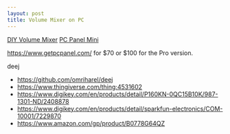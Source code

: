 ```yaml
---
layout: post
title: Volume Mixer on PC
---
```


[DIY Volume Mixer](https://youtu.be/x2yXbFiiAeI)
[PC Panel Mini](https://youtu.be/vuDBBnTkO6Q)

<https://www.getpcpanel.com/> for $70 or $100 for the Pro version.

deej

- <https://github.com/omriharel/deej>
- <https://www.thingiverse.com/thing:4531602>
- <https://www.digikey.com/en/products/detail/P160KN-0QC15B10K/987-1301-ND/2408878>
- <https://www.digikey.com/en/products/detail/sparkfun-electronics/COM-10001/7229870>
- <https://www.amazon.com/gp/product/B0778G64QZ>
